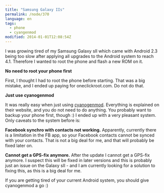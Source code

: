 ```yaml
---
title: "Samsung Galaxy IIs"
permalink: /node/370
language: en
tags:
  - phone
  - cyangenmod
modified: 2014-01-01T12:08:54Z
---
```


I was growing tired of my Samsung Galaxy sII which came with Android 2.3 being too slow after applying all upgrades to the Android system to reach 4.1. Therefore I wanted to root the phone and flash a new ROM on it.

**No need to root your phone first**

First, I thought I had to root the phone before starting. That was a big mistake, and I ended up paying for oneclickroot.com. Do not do that.

**Just use cyanogenmod**

It was really easy when just using [cyanogenmod](http://www.cyanogenmod.org/). Everything is explained on their website, and you do not need to do anything. You probably want to backup your phone first, though :) I ended up with a very pleasant system. Only caveats to the system before is:

**Facebook synchro with contacts not working.** Apparently, currently there is a limitation in the FB app, so your Facebook contacts cannot be synced with your contacts. That is not a big deal for me, and that will probably be fixed later on.

**Cannot get a GPS-fix anymore.** After the update I cannot get a GPS-fix anymore. I suspect this will be fixed in later versions and this is probably just an issue on the Galaxy sII - and I am currently looking for a solution to fixing this, as this is a big deal for me.

If you are getting tired of your current Android system, you should give cyanogenmod a go :)
